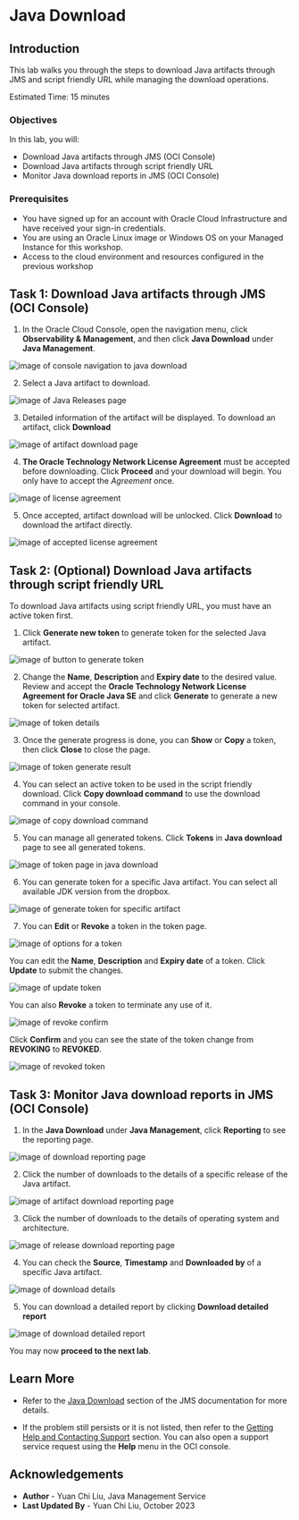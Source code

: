 # Java Download

## Introduction

This lab walks you through the steps to download Java artifacts through JMS and script friendly URL while managing the download operations.

Estimated Time: 15 minutes

### Objectives

In this lab, you will:

* Download Java artifacts through JMS (OCI Console)
* Download Java artifacts through script friendly URL
* Monitor Java download reports in JMS (OCI Console)

### Prerequisites

* You have signed up for an account with Oracle Cloud Infrastructure and have received your sign-in credentials. 
* You are using an Oracle Linux image or Windows OS on your Managed Instance for this workshop. 
* Access to the cloud environment and resources configured in the previous workshop

## Task 1: Download Java artifacts through JMS (OCI Console)

1. In the Oracle Cloud Console, open the navigation menu, click **Observability & Management**, and then click **Java Download** under **Java Management**.

  ![image of console navigation to java download](images/console-navigation-java-download.png)

2. Select a Java artifact to download.

  ![image of Java Releases page](images/java-releases-page.png)

3. Detailed information of the artifact will be displayed. To download an artifact, click **Download**

  ![image of artifact download page](images/artifact-download-page.png)

4. **The Oracle Technology Network License Agreement** must be accepted before downloading. Click **Proceed** and your download will begin. You only have to accept the _Agreement_ once.

  ![image of license agreement](images/oracle-license-agreement.png)
  
5. Once accepted, artifact download will be unlocked. Click **Download** to download the artifact directly.

  ![image of accepted license agreement](images/accepted-oracle-license-agreement.png)

## Task 2: (Optional) Download Java artifacts through script friendly URL

To download Java artifacts using script friendly URL, you must have an active token first.

1. Click **Generate new token** to generate token for the selected Java artifact.

  ![image of button to generate token](images/button-to-generate-token.png)
  
2. Change the **Name**, **Description** and **Expiry date** to the desired value. Review and accept the **Oracle Technology Network License Agreement for Oracle Java SE** and click **Generate** to generate a new token for selected artifact.

  ![image of token details](images/generate-token.png)
  
3. Once the generate progress is done, you can **Show** or **Copy** a token, then click **Close** to close the page.

  ![image of token generate result](images/generate-token-result.png)
  
4. You can select an active token to be used in the script friendly download. Click **Copy download command** to use the download command in your console.

  ![image of copy download command](images/copy-download-command.png)
  
5. You can manage all generated tokens. Click **Tokens** in **Java download** page to see all generated tokens.

  ![image of token page in java download](images/tokens-page.png)

6. You can generate token for a specific Java artifact. You can select all available JDK version from the dropbox.

  ![image of generate token for specific artifact](images/generate-token-for-specific-artifact.png)

7. You can **Edit** or **Revoke** a token in the token page.

  ![image of options for a token](images/options-for-token.png)
  
You can edit the **Name**, **Description** and **Expiry date** of a token. Click **Update** to submit the changes.

  ![image of update token](images/update-token.png)
  
You can also **Revoke** a token to terminate any use of it. 

  ![image of revoke confirm](images/confirm-token-revoke.png)

Click **Confirm** and you can see the state of the token change from **REVOKING** to **REVOKED**.

  ![image of revoked token](images/revoked-token.png)
  
## Task 3: Monitor Java download reports in JMS (OCI Console)

1. In the **Java Download** under **Java Management**, click **Reporting** to see the reporting page.

  ![image of download reporting page](images/reporting-page.png)

2. Click the number of downloads to the details of a specific release of the Java artifact.

  ![image of artifact download reporting page](images/reporting-by-release.png)

3. Click the number of downloads to the details of operating system and architecture.

 ![image of release download reporting page](images/reporting-by-os.png)

4. You can check the **Source**, **Timestamp** and **Downloaded by** of a specific Java artifact.

  ![image of download details](images/reporting-details.png)
  
5. You can download a detailed report by clicking **Download detailed report**

  ![image of download detailed report](images/report-download.png)

You may now **proceed to the next lab**.

## Learn More

* Refer to the [Java Download](https://docs.oracle.com/en-us/iaas/jms/doc/java-download.html) section of the JMS documentation for more details.

* If the problem still persists or it is not listed, then refer to the [Getting Help and Contacting Support](https://docs.oracle.com/en-us/iaas/Content/GSG/Tasks/contactingsupport.htm) section. You can also open a support service request using the **Help** menu in the OCI console.

## Acknowledgements

* **Author** - Yuan Chi Liu, Java Management Service
* **Last Updated By** - Yuan Chi Liu, October 2023
